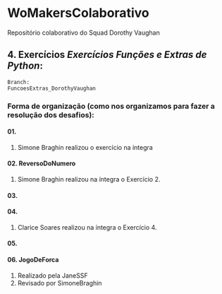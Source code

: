 # WoMakersColaborativo
Repositório colaborativo do Squad Dorothy Vaughan

## 4. Exercícios *Exercícios Funções e Extras de Python*:  
    Branch:  
    FuncoesExtras_DorothyVaughan
### Forma de organização (como nos organizamos para fazer a resolução dos desafios):

#### 01.
1. Simone Braghin realizou o exercício na íntegra

#### 02. ReversoDoNumero
1. Simone Braghin realizou na íntegra o Exercício 2.

#### 03.
#### 04.
1. Clarice Soares realizou na íntegra o Exercício 4.
#### 05.
#### 06. JogoDeForca
1. Realizado pela JaneSSF
2. Revisado por SimoneBraghin